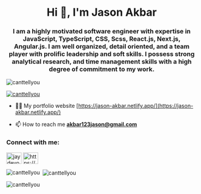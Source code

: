 <h1 align="center">Hi 👋, I'm Jason Akbar</h1>
<h3 align="center">I am a highly motivated software engineer with expertise in JavaScript, TypeScript, CSS, Scss, React.js,
    Next.js, Angular.js. I am well organized, detail oriented, and a team
    player with prolific leadership and soft skills. I possess strong analytical research, and time management skills
    with a high degree of commitment to my work.</h3>

<p align="left"> <img
        src="https://komarev.com/ghpvc/?username=canttellyou&label=Profile%20views&color=0e75b6&style=flat"
        alt="canttellyou" /> </p>

<p align="left"> <a href="https://github.com/ryo-ma/github-profile-trophy"><img
            src="https://github-profile-trophy.vercel.app/?username=canttellyou" alt="canttellyou" /></a> </p>

- 👨‍💻 My portfolio website [https://jason-akbar.netlify.app/](https://jason-akbar.netlify.app/)

- 📫 How to reach me **akbar123jason@gmail.com**

<h3 align="left">Connect with me:</h3>
<p align="left">
    <a href="https://twitter.com/jaydevop" target="blank"><img align="center"
            src="https://raw.githubusercontent.com/rahuldkjain/github-profile-readme-generator/master/src/images/icons/Social/twitter.svg"
            alt="jaydevop" height="30" width="40" /></a>
    <a href="https://linkedin.com/in/https://www.linkedin.com/in/jason-akbar-2813bb21a/" target="blank"><img
            align="center"
            src="https://raw.githubusercontent.com/rahuldkjain/github-profile-readme-generator/master/src/images/icons/Social/linked-in-alt.svg"
            alt="https://www.linkedin.com/in/jason-akbar-2813bb21a/" height="30" width="40" /></a>
</p>



<p><img align="left"
        src="https://github-readme-stats.vercel.app/api/top-langs?username=canttellyou&show_icons=true&locale=en&layout=compact"
        alt="canttellyou" /></p>

<p>&nbsp;<img align="center"
        src="https://github-readme-stats.vercel.app/api?username=canttellyou&show_icons=true&locale=en"
        alt="canttellyou" /></p>

<p><img align="center" src="https://github-readme-streak-stats.herokuapp.com/?user=canttellyou&" alt="canttellyou" />
</p>

